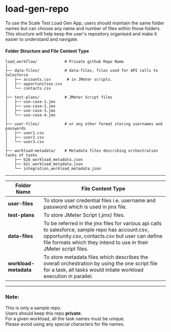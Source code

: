 # load-gen-repo
To use the Scale Test Load Gen App, users should maintain the same folder names but can choose any name and number of files within those folders. This structure will help keep the user's repository organised and make it easier to understand and navigate.



#### Folder Structure and File Content Type
```
load_workflow/            # Private github Repo Name
│
├── data-files/           # data-files, files used for API calls to Salesforce 
│   ├── accounts.csv       # in JMeter scripts.
│   ├── opportunities.csv
│   └── contacts.csv
│
├── test-plans/           # JMeter Script files
│   ├── use-case-1.jmx
│   ├── use-case-2.jmx
│   ├── use-case-3.jmx
│   └── use-case-4.jmx
│
├── user-files/           # or any other format storing usernames and passwords
│   ├── user1.csv
│   ├── user2.csv
│   └── user3.csv
│
├── workload-metadata/    # Metadata files describing orchestration tasks of tasks
    ├── b2b_workload_metadata.json       
    ├── b2c_workload_metadata.json
    └── integration_workload_metadata.json
```



---------------------------------------------------
|Folder Name	| File Content Type
----------------|---------------------------------
| **user-files**	| To store user credential files i.e. username and password which is used in jmx file.
| **test-plans**	| To store JMeter Script (.jmx) files.
| **data-files**	 | To be referred in the jmx files for various api calls to salesforce, sample repo has account.csv, opportunity.csv, contacts.csv but user can define file formats which they intend to use in their JMeter script files.
| **workload-metadata**	|To store metadata files which describes the overall orchestration by using the one script file for a task, all tasks would intiate workload execution in parallel.
---------------------------------------------------


### Note: 
This is only a sample repo.\
Users should keep this repo **private**.\
For a given workload, all the task names must be unique.\
Please avoid using any special characters for file names.
